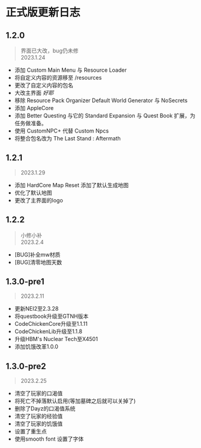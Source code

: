 # 正式版更新日志

## 1.2.0

> 界面已大改，bug仍未修  
> 2023.1.24

- 添加 Custom Main Menu 与 Resource Loader
- 将自定义内容的资源移至 /resources
- 更改了自定义内容的包名
- 大改主界面 *好耶*
- 移除 Resource Pack Organizer Default World Generator 与 NoSecrets
- 添加 AppleCore
- 添加 Better Questing 与它的 Standard Expansion 与 Quest Book 扩展，为任务做准备。
- 使用 CustomNPC+ 代替 Custom Npcs
- 将整合包名改为 The Last Stand : Aftermath

## 1.2.1

> 2023.1.29

- 添加 HardCore Map Reset 添加了默认生成地图
- 优化了默认地图
- 更改了主界面的logo

## 1.2.2

> 小修小补  
> 2023.2.4

- [BUG]补全mw材质
- [BUG]清零地图天数

## 1.3.0-pre1

> 2023.2.11

- 更新NEI2至2.3.28
- 将questbook升级至GTNH版本
- CodeChickenCore升级至1.1.11
- CodeChickenLib升级至1.1.8
- 升级HBM's Nuclear Tech至X4501
- 添加饥饿改革1.0.0

## 1.3.0-pre2

> 2023.2.25

- 清空了玩家的口渴值
- 将死亡不掉落默认启用(等加墓碑之后就可以关掉了)
- 删除了Dayz的口渴值系统
- 清空了玩家的经验值
- 清空了玩家的饥饿值
- 设置了重生点
- 使用smooth font 设置了字体
